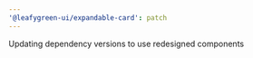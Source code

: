 ```yaml
---
'@leafygreen-ui/expandable-card': patch
---
```


Updating dependency versions to use redesigned components
